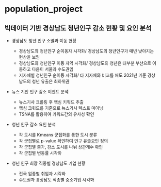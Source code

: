 # population_project

## 빅데이터 기반 경상남도 청년인구 감소 현황 및 요인 분석

* 경상남도 청년 인구 소멸과 이동 현황
  * 경상남도의 청년인구 순이동자 시각화/ 경상남도의 청년인구가 매년 낮아지는 현상을 보임
  * 경상남도의 청년인구 이동 지역 시각화/ 경상남도의 청년은 대부분 부산으로 이동하고 다음이 서울과 수도권임
  * 지자체별 청년인구 순이동 시각화/ 타 지자체와 비교를 해도 2021년 기준 경상남도의 청년 유출은 최하위권 

* 뉴스 기반 인구 감소 이벤트 분석
  * 뉴스기사 크롤링 후 핵심 키워드 추출
  * 핵심 크워드를 기준으로 뉴스기사 텍스트 마이닝
  * TSNA를 활용하여 키워드간의 유사성 확인

* 청년 인구 감소 요인 분석
  * 각 도시를 Kmeans 군집화를 통한 도시 분류
  * 각 군집별로 p-value 확인하여 인구 유출요인 정의
  * 각 군집별 증가, 감소 도시를 나눠 상관계수 확인
  * 각 군집별 변동률 시각화

* 청년 인구 희망 직종별 경상남도 기업 현황
  * 전국 업종별 취업자 시각화
  * 수도권과 경상남도 직종별 중소기업 시각화
